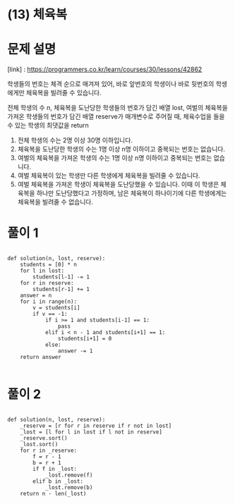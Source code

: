 # (13) 체육복
# 문제 설명
[link] : https://programmers.co.kr/learn/courses/30/lessons/42862

학생들의 번호는 체격 순으로 매겨져 있어, 바로 앞번호의 학생이나 바로 뒷번호의 학생에게만 체육복을 빌려줄 수 있습니다.

전체 학생의 수 n, 체육복을 도난당한 학생들의 번호가 담긴 배열 lost, 여벌의 체육복을 가져온 학생들의 번호가 담긴 배열 reserve가 매개변수로 주어질 때, 체육수업을 들을 수 있는 학생의 최댓값을 return
1. 전체 학생의 수는 2명 이상 30명 이하입니다.
2. 체육복을 도난당한 학생의 수는 1명 이상 n명 이하이고 중복되는 번호는 없습니다.
3. 여벌의 체육복을 가져온 학생의 수는 1명 이상 n명 이하이고 중복되는 번호는 없습니다.
4. 여벌 체육복이 있는 학생만 다른 학생에게 체육복을 빌려줄 수 있습니다.
5. 여벌 체육복을 가져온 학생이 체육복을 도난당했을 수 있습니다. 이때 이 학생은 체육복을 하나만 도난당했다고 가정하며, 남은 체육복이 하나이기에 다른 학생에게는 체육복을 빌려줄 수 없습니다.
# 풀이 1
<pre>
<code>
def solution(n, lost, reserve):
    students = [0] * n
    for l in lost:
        students[l-1] -= 1
    for r in reserve:
        students[r-1] += 1
    answer = n
    for i in range(n):
        v = students[i]
        if v == -1:
            if i >= 1 and students[i-1] == 1:
                pass
            elif i < n - 1 and students[i+1] == 1:
                students[i+1] = 0
            else:
                answer -= 1
    return answer
</code>
</pre>
# 풀이 2
<pre>
<code>
def solution(n, lost, reserve):
    _reserve = [r for r in reserve if r not in lost]
    _lost = [l for l in lost if l not in reserve]
    _reserve.sort()
    _lost.sort()
    for r in _reserve:
        f = r - 1
        b = r + 1
        if f in _lost:
            _lost.remove(f)
        elif b in _lost:
            _lost.remove(b)
    return n - len(_lost)
</code>
</pre>